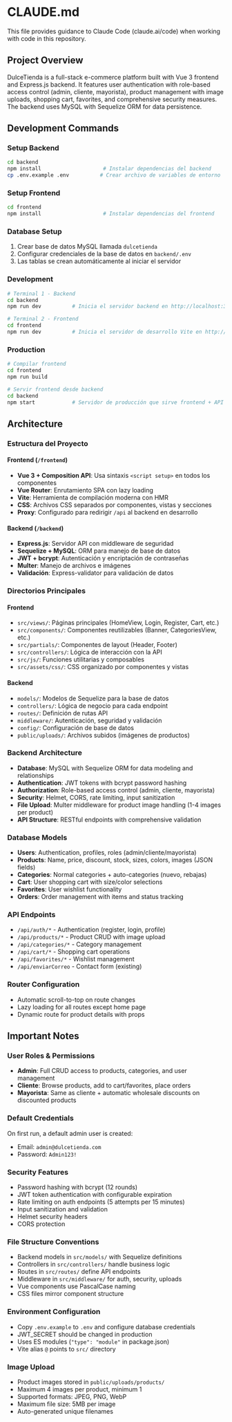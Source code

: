 # CLAUDE.md

This file provides guidance to Claude Code (claude.ai/code) when working with code in this repository.

## Project Overview

DulceTienda is a full-stack e-commerce platform built with Vue 3 frontend and Express.js backend. It features user authentication with role-based access control (admin, cliente, mayorista), product management with image uploads, shopping cart, favorites, and comprehensive security measures. The backend uses MySQL with Sequelize ORM for data persistence.

## Development Commands

### Setup Backend
```bash
cd backend
npm install                    # Instalar dependencias del backend
cp .env.example .env          # Crear archivo de variables de entorno
```

### Setup Frontend
```bash
cd frontend
npm install                    # Instalar dependencias del frontend
```

### Database Setup
1. Crear base de datos MySQL llamada `dulcetienda`
2. Configurar credenciales de la base de datos en `backend/.env`
3. Las tablas se crean automáticamente al iniciar el servidor

### Development
```bash
# Terminal 1 - Backend
cd backend
npm run dev          # Inicia el servidor backend en http://localhost:3000

# Terminal 2 - Frontend
cd frontend
npm run dev          # Inicia el servidor de desarrollo Vite en http://localhost:5173
```

### Production
```bash
# Compilar frontend
cd frontend
npm run build

# Servir frontend desde backend
cd backend
npm start            # Servidor de producción que sirve frontend + API
```

## Architecture

### Estructura del Proyecto

#### Frontend (`/frontend`)
- **Vue 3 + Composition API**: Usa sintaxis `<script setup>` en todos los componentes
- **Vue Router**: Enrutamiento SPA con lazy loading
- **Vite**: Herramienta de compilación moderna con HMR
- **CSS**: Archivos CSS separados por componentes, vistas y secciones
- **Proxy**: Configurado para redirigir `/api` al backend en desarrollo

#### Backend (`/backend`)
- **Express.js**: Servidor API con middleware de seguridad
- **Sequelize + MySQL**: ORM para manejo de base de datos
- **JWT + bcrypt**: Autenticación y encriptación de contraseñas
- **Multer**: Manejo de archivos e imágenes
- **Validación**: Express-validator para validación de datos

### Directorios Principales

#### Frontend
- `src/views/`: Páginas principales (HomeView, Login, Register, Cart, etc.)
- `src/components/`: Componentes reutilizables (Banner, CategoriesView, etc.)
- `src/partials/`: Componentes de layout (Header, Footer)
- `src/controllers/`: Lógica de interacción con la API
- `src/js/`: Funciones utilitarias y composables
- `src/assets/css/`: CSS organizado por componentes y vistas

#### Backend
- `models/`: Modelos de Sequelize para la base de datos
- `controllers/`: Lógica de negocio para cada endpoint
- `routes/`: Definición de rutas API
- `middleware/`: Autenticación, seguridad y validación
- `config/`: Configuración de base de datos
- `public/uploads/`: Archivos subidos (imágenes de productos)

### Backend Architecture
- **Database**: MySQL with Sequelize ORM for data modeling and relationships
- **Authentication**: JWT tokens with bcrypt password hashing
- **Authorization**: Role-based access control (admin, cliente, mayorista)
- **Security**: Helmet, CORS, rate limiting, input sanitization
- **File Upload**: Multer middleware for product image handling (1-4 images per product)
- **API Structure**: RESTful endpoints with comprehensive validation

### Database Models
- **Users**: Authentication, profiles, roles (admin/cliente/mayorista)
- **Products**: Name, price, discount, stock, sizes, colors, images (JSON fields)
- **Categories**: Normal categories + auto-categories (nuevo, rebajas)
- **Cart**: User shopping cart with size/color selections
- **Favorites**: User wishlist functionality
- **Orders**: Order management with items and status tracking

### API Endpoints
- `/api/auth/*` - Authentication (register, login, profile)
- `/api/products/*` - Product CRUD with image upload
- `/api/categories/*` - Category management
- `/api/cart/*` - Shopping cart operations
- `/api/favorites/*` - Wishlist management
- `/api/enviarCorreo` - Contact form (existing)

### Router Configuration
- Automatic scroll-to-top on route changes
- Lazy loading for all routes except home page
- Dynamic route for product details with props

## Important Notes

### User Roles & Permissions
- **Admin**: Full CRUD access to products, categories, and user management
- **Cliente**: Browse products, add to cart/favorites, place orders
- **Mayorista**: Same as cliente + automatic wholesale discounts on discounted products

### Default Credentials
On first run, a default admin user is created:
- Email: `admin@dulcetienda.com`
- Password: `Admin123!`

### Security Features
- Password hashing with bcrypt (12 rounds)
- JWT token authentication with configurable expiration
- Rate limiting on auth endpoints (5 attempts per 15 minutes)
- Input sanitization and validation
- Helmet security headers
- CORS protection

### File Structure Conventions
- Backend models in `src/models/` with Sequelize definitions
- Controllers in `src/controllers/` handle business logic
- Routes in `src/routes/` define API endpoints
- Middleware in `src/middleware/` for auth, security, uploads
- Vue components use PascalCase naming
- CSS files mirror component structure

### Environment Configuration
- Copy `.env.example` to `.env` and configure database credentials
- JWT_SECRET should be changed in production
- Uses ES modules (`"type": "module"` in package.json)
- Vite alias `@` points to `src/` directory

### Image Upload
- Product images stored in `public/uploads/products/`
- Maximum 4 images per product, minimum 1
- Supported formats: JPEG, PNG, WebP
- Maximum file size: 5MB per image
- Auto-generated unique filenames